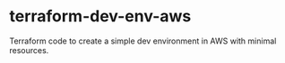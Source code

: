 # terraform-dev-env-aws
Terraform code to create a simple dev environment in AWS with minimal resources.
